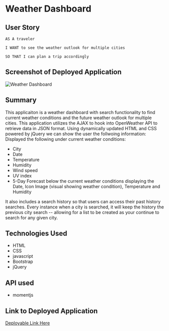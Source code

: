# Weather Dashboard


## User Story

```
AS A traveler

I WANT to see the weather outlook for multiple cities

SO THAT I can plan a trip accordingly

```

## Screenshot of Deployed Application

![Weather Dashboard](https://user-images.githubusercontent.com/68498591/100591691-f6b7c580-32aa-11eb-9646-af3c44b14a1c.PNG)


## Summary

This applicaiton is a weather dashboard with search functionality to find current weather conditions and the future weather outlook for multiple cities. This application utilizes the AJAX to hook into OpenWeather API to retrieve data in JSON format. Using dynamically updated HTML and CSS powered by jQuery we can show the user the follwoing information: Displayed the following under current weather conditions:

* City
* Date
* Temperature
* Humidity
* Wind speed
* UV index 
* 5-Day Forecast below the current weather conditions displaying the Date, Icon Image (visual showing weather condition), Temperature and Humidity

It also includes a search history so that users can access their past history searches. Every instance when a city is searched, it will keep the history the previous city search -- allowing for a list to be created as your continue to search for any given city.


## Technologies Used

* HTML 
* CSS 
* javascript
* Bootstrap 
* jQuery


## API used

* momentjs


## Link to Deployed Application

[Deployable Link Here](https://github.com/Drewski419/Password-Generator)

